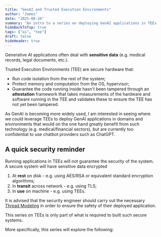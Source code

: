 ```yaml
---
title: "GenAI and Trusted Execution Environments"
author: "James"
date: "2025-08-26"
summary: "An intro to a series on deploying GenAI applications in TEEs."
hideBackToTop: true
tags: ["ai", "tee"]
draft: false
hideHeader: true
---
```


Generative AI applications often deal with **sensitive data** (e.g. medical records, legal documents, etc.).

Trusted Execution Environments (TEE) are secure hardware that:

- Run code isolation from the rest of the system;
- Protect memory and computation from the OS, hypervisor;
- Guarantee the code running inside hasn't been tampered through an **attestation** framework that takes measurements of the hardware and software running in the TEE and validates these to ensure the TEE has not yet been tampered.

As GenAI is becoming more widely used, I am interested in seeing where we could leverage TEEs to deploy GenAI applications in domains and environments that would on the one hand greatly benefit from such technology (e.g. medical/financial sectors), but are currently too confidential to use chatbot providers such as ChatGPT.

## A quick security reminder

Running applications in TEEs will not guarantee the security of the system. A secure system will have sensitive data encrypted

1. At **rest** on disk - e.g. using AES/RSA or equivalent standard encryption algorithms;
2. In **transit** across network - e.g. using TLS;
3. In **use** on machine - e.g. using TEEs.

It is advised that the security engineer should carry out the necessary [Thread Modeling](https://owasp.org/www-community/Threat_Modeling) in order to ensure the safety of their deployed application.

This series on TEEs is only part of what is required to built such secure systems.

More specifically, this series will explore the following:
